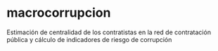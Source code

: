# macrocorrupcion
Estimación de centralidad de los contratistas en la red de contratación pública y cálculo de indicadores de riesgo de corrupción 

